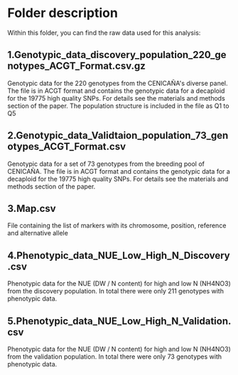 # Folder description
Within this folder, you can find the raw data used for this analysis:

## 1.Genotypic_data_discovery_population_220_genotypes_ACGT_Format.csv.gz
Genotypic data for the 220 genotypes from the CENICAÑA's diverse panel. The file is in ACGT format and contains the genotypic data for a decaploid for the 19775 high quality SNPs. For details see the materials and methods section of the paper. The population structure is included in the file as Q1 to Q5
## 2.Genotypic_data_Validtaion_population_73_genotypes_ACGT_Format.csv 
Genotypic data for a set of 73 genotypes from the breeding pool of CENICAÑA. The file is in ACGT format and contains the genotypic data for a decaploid for the 19775 high quality SNPs. For details see the materials and methods section of the paper.
## 3.Map.csv 
File containing the list of markers with its chromosome, position, reference and alternative allele
## 4.Phenotypic_data_NUE_Low_High_N_Discovery.csv 
Phenotypic data for the NUE (DW / N content) for high and low N (NH4NO3) from the discovery population. In total there were only 211 genotypes with phenotypic data.
## 5.Phenotypic_data_NUE_Low_High_N_Validation.csv 
Phenotypic data for the NUE (DW / N content) for high and low N (NH4NO3) from the validation population. In total there were only 73 genotypes with phenotypic data.

